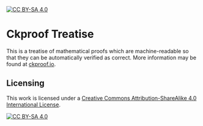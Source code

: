 [![CC BY-SA 4.0][cc-by-sa-shield]][cc-by-sa]

# Ckproof Treatise

This is a treatise of mathematical proofs which are machine-readable so that
they can be automatically verified as correct. More information may be found at
[ckproof.io](http://ckproof.io).

## Licensing

This work is licensed under a
[Creative Commons Attribution-ShareAlike 4.0 International License][cc-by-sa].

[![CC BY-SA 4.0][cc-by-sa-image]][cc-by-sa]

[cc-by-sa]: http://creativecommons.org/licenses/by-sa/4.0/
[cc-by-sa-image]: https://licensebuttons.net/l/by-sa/4.0/88x31.png
[cc-by-sa-shield]: https://img.shields.io/badge/License-CC%20BY--SA%204.0-lightgrey.svg
